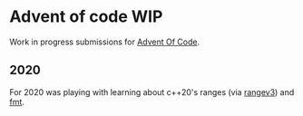 # Advent of code WIP

Work in progress submissions for [Advent Of Code](https://adventofcode.com/).

## 2020

For 2020 was playing with learning about c++20's ranges (via [rangev3](https://github.com/ericniebler/range-v3)) and [fmt](https://github.com/fmtlib/fmt).
